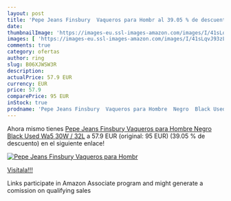 ```yaml
---
layout: post
title: 'Pepe Jeans Finsbury  Vaqueros para Hombr al 39.05 % de descuento'
date: 
thumbnailImage: 'https://images-eu.ssl-images-amazon.com/images/I/41sLqvJ93zL._SL200_.jpg'
images: [ 'https://images-eu.ssl-images-amazon.com/images/I/41sLqvJ93zL._SL200_.jpg' ]
comments: true
category: ofertas
author: ring
slug: B06XJWSW3R
description:
actualPrice: 57.9 EUR
currency: EUR
price: 57.9
comparePrice: 95 EUR
inStock: true
prodname: 'Pepe Jeans Finsbury  Vaqueros para Hombre  Negro  Black Used Wa5  30W / 32L'
---
```


Ahora mismo tienes [Pepe Jeans Finsbury  Vaqueros para Hombre  Negro  Black Used Wa5  30W / 32L](https://www.amazon.es/dp/B06XJWSW3R/?tag=tolees-21) a 57.9 EUR (original: 95 EUR) (39.05 %  de descuento) en el siguiente enlace!

[![Pepe Jeans Finsbury  Vaqueros para Hombr](https://images-eu.ssl-images-amazon.com/images/I/41sLqvJ93zL._SL200_.jpg)](https://www.amazon.es/dp/B06XJWSW3R/?tag=tolees-21)

[Visítala!!!](https://www.amazon.es/dp/B06XJWSW3R/?tag=tolees-21)

Links participate in Amazon Associate program and might generate a comission on qualifying sales
